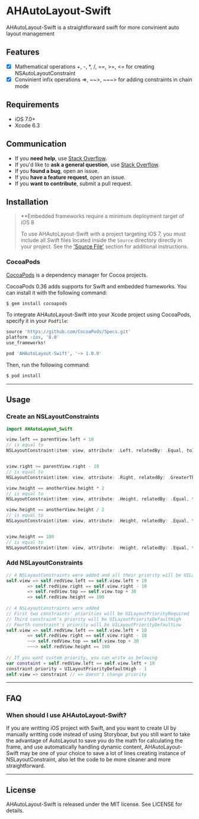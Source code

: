# AHAutoLayout-Swift
AHAutoLayout-Swift is a straightforward swift for more convinient auto layout management

## Features

- [x] Mathematical operations +, -, *, /, ==, >=, <= for creating NSAutoLayoutConstraint
- [x] Convinient infix operations =>, ~~>, ~~~> for adding constraints in chain mode

## Requirements

- iOS 7.0+
- Xcode 6.3

## Communication

- If you **need help**, use [Stack Overflow](http://stackoverflow.com/).
- If you'd like to **ask a general question**, use [Stack Overflow](http://stackoverflow.com/).
- If you **found a bug**, open an issue.
- If you **have a feature request**, open an issue.
- If you **want to contribute**, submit a pull request.

## Installation

> **Embedded frameworks require a minimum deployment target of iOS 8
>
> To use AHAutoLayout-Swift with a project targeting iOS 7, you must include all Swift files located inside the `Source` directory directly in your project. See the ['Source File'](#source-file) section for additional instructions.

### CocoaPods

[CocoaPods](http://cocoapods.org) is a dependency manager for Cocoa projects.

CocoaPods 0.36 adds supports for Swift and embedded frameworks. You can install it with the following command:

```bash
$ gem install cocoapods
```

To integrate AHAutoLayout-Swift into your Xcode project using CocoaPods, specify it in your `Podfile`:

```ruby
source 'https://github.com/CocoaPods/Specs.git'
platform :ios, '8.0'
use_frameworks!

pod 'AHAutoLayout-Swift', '~> 1.0.0'
```

Then, run the following command:

```bash
$ pod install
```

---

## Usage

### Create an NSLayoutConstraints

```swift
import AHAutoLayout_Swift

view.left == parentView.left + 10
// is equal to 
NSLayoutConstraint(item: view, attribute: .Left, relatedBy: .Equal, toItem: parentView, attribute: .Left, multiplier: 1, constant:10


view.right >= parentView.right - 10
// is equal to 
NSLayoutConstraint(item: view, attribute: .Right, relatedBy: .GreaterThanOrEqual, toItem: parentView, attribute: .Right, multiplier: 1, constant:- 10

view.height == anotherView.height * 2
// is equal to 
NSLayoutConstraint(item: view, attribute: .Height, relatedBy: .Equal, toItem: anotherView, attribute: .Height, multiplier: 2, constant:0

view.height == anotherView.height / 2
// is equal to 
NSLayoutConstraint(item: view, attribute: .Height, relatedBy: .Equal, toItem: anotherView, attribute: .Height, multiplier: 0.5, constant:0


view.height == 100
// is equal to 
NSLayoutConstraint(item: view, attribute: .Height, relatedBy: .Equal, toItem: nil, attribute: .NotAnAttribute, multiplier: 1, constant:100
```

### Add NSLayoutConstraints

```swift
// 4 NSLayoutConstraints were added and all their priority will be UILayoutPriorityRequired
self.view => self.redView.left == self.view.left + 10
        => self.redView.right == self.view.right - 10
        => self.redView.top == self.view.top + 30
        => self.redView.height == 100
        
// 4 NSLayoutConstraints were added 
// First two constraints' priorities will be UILayoutPriorityRequired
// Third constraint‘s priority will be UILayoutPriorityDefaultHigh
// Fourth constraint's priority will be UILayoutPriorityDefaultLow
self.view => self.redView.left == self.view.left + 10
        => self.redView.right == self.view.right - 10
        ~~> self.redView.top == self.view.top + 30
        ~~~> self.redView.height == 100
        
// If you want custom priority, you can write as belowing
var constaint = self.redView.left == self.view.left + 10
constraint.priority = UILayoutPriorityDefaultHigh - 1
self.view => constraint // => doesn't change priority
```

* * *

## FAQ

### When should I use AHAutoLayout-Swift?

If you are writting iOS project with Swift, and you want to create UI by manually writting code instead of using Storyboar, but you still want to take the advantage of AutoLayout to save you do the math for calculating the frame, and use automatically handling dynamic content, AHAutoLayout-Swift may be one of your choice to save a lot of lines creating instance of NSLayoutConstraint, also let the code to be more cleaner and more straightforward.

* * *


## License

AHAutoLayout-Swift is released under the MIT license. See LICENSE for details.
